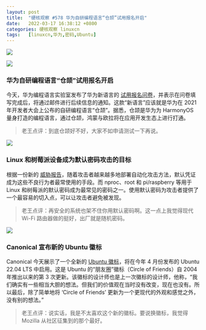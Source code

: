 ```yaml
---
layout: post
title:	"硬核观察 #578 华为自研编程语言“仓颉”试用报名开启"
date:	2022-03-17 16:38:12 +0800 
categories:	硬核观察 linuxcn 
tags:	[linuxcn,华为,密码,Ubuntu]
---
```



![](/Asserts/Images//attachment/album/202203/17/163648sdde3dzl3h3y33vi.jpg)


![](/Asserts/Images//attachment/album/202203/17/163702uhyil59mffpppj9l.jpg)


### 华为自研编程语言“仓颉”试用报名开启


今天，华为编程语言实验室发布了华为新语言的 [试用报名问卷](https://www.cnbeta.com/articles/tech/1247757.htm)，并表示在问卷填写完成后，将通过邮件进行后续信息的通知。这款“新语言”应该就是华为在 2021 年开发者大会上公布的自研编程语言“仓颉”。据悉，仓颉是华为为 HarmonyOS 量身打造的编程语言，通过仓颉，鸿蒙与欧拉将在应用开发生态上进行打通。



> 
> 老王点评：到底仓颉好不好，大家不如申请测试一下再说。
> 
> 
> 


![](/Asserts/Images//attachment/album/202203/17/163715h0xef68llb0xl9lu.jpg)


### Linux 和树莓派设备成为默认密码攻击的目标


根据一份新的 [威胁报告](https://www.helpnetsecurity.com/2022/03/16/attackers-using-default-credentials/)，随着攻击者越来越多地部署自动化攻击方法，默认凭证成为这些不良行为者最常使用的手段。而 nproc、root 和 pi/raspberry 等用于 Linux 和树莓派的默认密码成为最常见的密码之一。使用默认密码为攻击者提供了一个最容易的切入点，可以让攻击者避免被发现。



> 
> 老王点评：再安全的系统也架不住你用默认密码啊。这一点上我觉得现代 Wi-Fi 路由器做的挺好，出厂就是随机密码。
> 
> 
> 


![](/Asserts/Images//attachment/album/202203/17/163740e7i4h0l3730tgh0u.jpg)


### Canonical 宣布新的 Ubuntu 徽标


Canonical 今天展示了一个全新的 [Ubuntu 徽标](https://www.omgubuntu.co.uk/2022/03/ubuntu-has-a-brand-new-logo)，将在今年 4 月份发布的 Ubuntu 22.04 LTS 中启用。这是 Ubuntu 的“朋友圈”徽标（Circle of Friends）自 2004 年推出以来的第 3 次更新。该徽标的设计师也是上一次徽标的设计师，他称，“我们确实有一些相当大胆的想法。但我们的价值观在当时没有改变，现在也没有。所以最后，除了简单地将 ‘Circle of Friends’ 更新为一个更现代的外观和感觉之外，没有别的想法。”



> 
> 老王点评：说实话，我是不太喜欢这个新的徽标。要说换徽标，我觉得 Mozilla 从社区征集到的那个最好。
> 
> 
>

